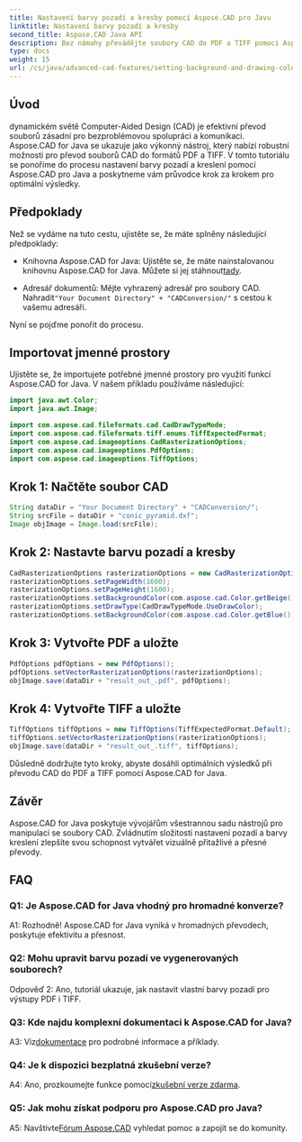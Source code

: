 ```yaml
---
title: Nastavení barvy pozadí a kresby pomocí Aspose.CAD pro Javu
linktitle: Nastavení barvy pozadí a kresby
second_title: Aspose.CAD Java API
description: Bez námahy převádějte soubory CAD do PDF a TIFF pomocí Aspose.CAD pro Java. Nastavte si vlastní barvy pozadí a kresby pro vizuálně ohromující výsledky.
type: docs
weight: 15
url: /cs/java/advanced-cad-features/setting-background-and-drawing-color/
---
```

## Úvod

dynamickém světě Computer-Aided Design (CAD) je efektivní převod souborů zásadní pro bezproblémovou spolupráci a komunikaci. Aspose.CAD for Java se ukazuje jako výkonný nástroj, který nabízí robustní možnosti pro převod souborů CAD do formátů PDF a TIFF. V tomto tutoriálu se ponoříme do procesu nastavení barvy pozadí a kreslení pomocí Aspose.CAD pro Java a poskytneme vám průvodce krok za krokem pro optimální výsledky.

## Předpoklady

Než se vydáme na tuto cestu, ujistěte se, že máte splněny následující předpoklady:

-  Knihovna Aspose.CAD for Java: Ujistěte se, že máte nainstalovanou knihovnu Aspose.CAD for Java. Můžete si jej stáhnout[tady](https://releases.aspose.com/cad/java/).

-  Adresář dokumentů: Mějte vyhrazený adresář pro soubory CAD. Nahradit`"Your Document Directory" + "CADConversion/"` s cestou k vašemu adresáři.

Nyní se pojďme ponořit do procesu.

## Importovat jmenné prostory

Ujistěte se, že importujete potřebné jmenné prostory pro využití funkcí Aspose.CAD for Java. V našem příkladu používáme následující:

```java
import java.awt.Color;
import java.awt.Image;

import com.aspose.cad.fileformats.cad.CadDrawTypeMode;
import com.aspose.cad.fileformats.tiff.enums.TiffExpectedFormat;
import com.aspose.cad.imageoptions.CadRasterizationOptions;
import com.aspose.cad.imageoptions.PdfOptions;
import com.aspose.cad.imageoptions.TiffOptions;
```

## Krok 1: Načtěte soubor CAD

```java
String dataDir = "Your Document Directory" + "CADConversion/";
String srcFile = dataDir + "conic_pyramid.dxf";
Image objImage = Image.load(srcFile);
```

## Krok 2: Nastavte barvu pozadí a kresby

```java
CadRasterizationOptions rasterizationOptions = new CadRasterizationOptions();
rasterizationOptions.setPageWidth(1600);
rasterizationOptions.setPageHeight(1600);
rasterizationOptions.setBackgroundColor(com.aspose.cad.Color.getBeige());
rasterizationOptions.setDrawType(CadDrawTypeMode.UseDrawColor);
rasterizationOptions.setBackgroundColor(com.aspose.cad.Color.getBlue());
```

## Krok 3: Vytvořte PDF a uložte

```java
PdfOptions pdfOptions = new PdfOptions();
pdfOptions.setVectorRasterizationOptions(rasterizationOptions);
objImage.save(dataDir + "result_out_.pdf", pdfOptions);
```

## Krok 4: Vytvořte TIFF a uložte

```java
TiffOptions tiffOptions = new TiffOptions(TiffExpectedFormat.Default);
tiffOptions.setVectorRasterizationOptions(rasterizationOptions);
objImage.save(dataDir + "result_out_.tiff", tiffOptions);
```

Důsledně dodržujte tyto kroky, abyste dosáhli optimálních výsledků při převodu CAD do PDF a TIFF pomocí Aspose.CAD for Java.

## Závěr

Aspose.CAD for Java poskytuje vývojářům všestrannou sadu nástrojů pro manipulaci se soubory CAD. Zvládnutím složitosti nastavení pozadí a barvy kreslení zlepšíte svou schopnost vytvářet vizuálně přitažlivé a přesné převody.

## FAQ

### Q1: Je Aspose.CAD for Java vhodný pro hromadné konverze?

A1: Rozhodně! Aspose.CAD for Java vyniká v hromadných převodech, poskytuje efektivitu a přesnost.

### Q2: Mohu upravit barvu pozadí ve vygenerovaných souborech?

Odpověď 2: Ano, tutoriál ukazuje, jak nastavit vlastní barvy pozadí pro výstupy PDF i TIFF.

### Q3: Kde najdu komplexní dokumentaci k Aspose.CAD for Java?

 A3: Viz[dokumentace](https://reference.aspose.com/cad/java/) pro podrobné informace a příklady.

### Q4: Je k dispozici bezplatná zkušební verze?

 A4: Ano, prozkoumejte funkce pomocí[zkušební verze zdarma](https://releases.aspose.com/).

### Q5: Jak mohu získat podporu pro Aspose.CAD pro Java?

A5: Navštivte[Fórum Aspose.CAD](https://forum.aspose.com/c/cad/19) vyhledat pomoc a zapojit se do komunity.
